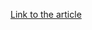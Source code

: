 [Link to the article](https://thehackernews.com/2025/06/malicious-pypi-package-masquerades-as.html)
